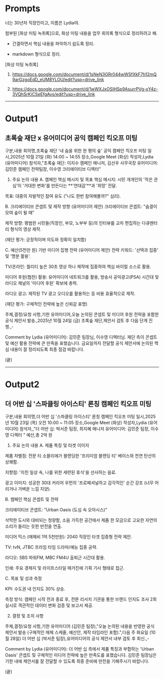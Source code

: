 # Prompts

너는 30년차 직장인이고, 이름은 Lydia야.

첨부된 [화상 미팅 녹취록]으로, 화상 미팅 내용을 업무 회의록 형식으로 정리하려고 해.

- 간결하면서 핵심 내용을 파악하기 쉽도록 정리.

- markdown 형식으로 정리.



[화상 미팅 녹취록]

1) https://docs.google.com/document/d/1sNeN3GRr044wWSfXkF7h12mQ9arGzgoEdD_eUM8YLOU/edit?usp=drive_link

2) https://docs.google.com/document/d/1wWXJxOSIHSp9AsurrPVg-xY4z-3VQhSrKiCSeEfgAys/edit?usp=drive_link


---

# Output1

##  초록숲 재단 x 유어미디어 공익 캠페인 킥오프 미팅

구분,내용
회의명,초록숲 재단 '내 숨을 위한 한 평의 숲' 공익 캠페인 킥오프 미팅
일시,2025년 10월 21일 (화) 14:00 ~ 14:55
장소,Google Meet (화상)
작성자,Lydia (유어미디어)
참석자,"초록숲 재단: 이지수 캠페인 매니저, 김선우 사무국장
유어미디어: 김민준 캠페인 전략팀장, 이수영 크리에이티브 디렉터"

1. 주요 논의 내용
A. 캠페인 핵심 메시지 및 목표
핵심 메시지: 시민 개개인의 '작은 관심'이 '거대한 변화'를 만든다는 **'연대감'**과 '희망' 전달.

목표: 대중의 자발적인 참여 유도 ("나도 한번 참여해볼까?" 심리).

B. 크리에이티브 콘셉트 및 제작 방향 (유어미디어 제안)
크리에이티브 콘셉트: "숨결이 모여 숲이 될 때"

제작 방향: 평범한 시민들(직장인, 부모, 노부부 등)의 인터뷰를 교차 편집하는 다큐멘터리 형식의 영상 제작.

(재단 평가: 긍정적이며 의도와 정확히 일치함)

C. 예산(5천만 원) 기반 미디어 집행 전략 (유어미디어 제안)
전략 키워드: '선택과 집중' 및 '명분 활용'.

TV/온라인: 퀄리티 높은 30초 영상 하나 제작에 집중하여 핵심 바이럴 소스로 활용.

미디어 후원(협찬) 활용: 유어미디어 네트워크를 활용, 방송사 공익광고(PSA) 시간대 및 라디오 채널의 '미디어 후원' 확보에 총력.

라디오 광고: 제작된 TV 광고 오디오를 활용하는 등 비용 효율적으로 제작.

(재단 평가: 구체적인 전략에 높은 신뢰감 표명)

주체,결정/요청 사항,기한
유어미디어,오늘 논의된 콘셉트 및 미디어 후원 전략을 포함한 공식 제안서 발송.,2025년 10월 24일 (금)
초록숲 재단,제안서 검토 후 다음 단계 진행.,-


Comment by Lydia (유어미디어): 김민준 팀장님, 이수영 디렉터님. 재단 측이 콘셉트 및 예산 활용 전략에 큰 만족을 표했습니다. 금요일까지 전달할 공식 제안서에 논의된 핵심 내용이 잘 정리되도록 최종 점검 바랍니다.

(끝)


---

# Output2

## 더 어반 십 '스파클링 아이스티' 론칭 캠페인 킥오프 미팅

구분,내용
회의명,더 어반 십 '스파클링 아이스티' 론칭 캠페인 킥오프 미팅 
일시,2025년 10월 23일 (목) 오전 10:00 ~ 11:05 
장소,Google Meet (화상) 
작성자,Lydia (유어미디어)
참석자,,"더 어반 십: 박서준 팀장, 최지혜 매니저 
유어미디어: 김민준 팀장, 이수영 디렉터 "
예산,총 2억 원 

1. 주요 논의 내용
A. 제품 특징 및 타겟 이미지

제품 차별점: 전문 티 소믈리에가 블렌딩한 '프리미엄 블렌딩 티' 베이스와 천연 탄산의 상쾌함.


지향점: '지친 일상 속, 나를 위한 세련된 휴식'을 선사하는 음료.


광고 이미지: 성공한 30대 커리어 우먼의 '프로페셔널하고 감각적인' 순간 강조 (너무 어리거나 가벼운 느낌 지양).

B. 캠페인 핵심 콘셉트 및 전략

크리에이티브 콘셉트: "Urban Oasis (도심 속 오아시스)" 

삭막한 도시와 대비되는 청량함, 소음 가득한 공간에서 제품 한 모금으로 고요한 자연의 소리가 들리는 듯한 반전을 연출.


미디어 믹스 (매체비 1억 5천만원): 2040 직장인 타겟 집중형 전략 제안.


TV: tvN, JTBC 프라임 타임 드라마/예능 집중 공략.


라디오: SBS 파워FM, MBC FM4U 출퇴근 시간대 활용.


인쇄: 주요 경제지 및 라이프스타일 매거진에 기획 기사 형태로 접근.

C. 목표 및 성과 측정

KPI: 수도권 내 인지도 30% 상승.


측정 방식: 캠페인 시작 전과 종료 후, 전문 리서치 기관을 통한 브랜드 인지도 조사 2회 실시로 객관적인 데이터 변화 검증 및 보고서 제공.

2. 결정 및 조치 사항

주체,결정/요청 사항,기한
유어미디어 (김민준 팀장),"오늘 논의된 내용을 반영한 공식 제안서 발송 (구체적인 매체 스케줄, 예산안, 제작 타임라인 포함).",다음 주 화요일 (10월 28일) 
더 어반 십 (박서준 팀장),유어미디어의 공식 제안서 내부 검토 후 회신.,-

Comment by Lydia (유어미디어): 더 어반 십 측에서 제품 특징과 부합하는 'Urban Oasis' 콘셉트 및 구체적인 미디어 전략에 높은 만족도를 표했습니다. 김민준 팀장님은 기한 내에 제안서를 잘 전달할 수 있도록 최종 준비에 만전을 기해주시기 바랍니다.

(끝)